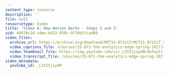 ```yaml
---
content_type: resource
description: ''
file: null
resourcetype: Video
title: 'Video 4: How Watson Works - Steps 1 and 2'
uid: 46670c2d-cdee-bd23-950c-9778d1fca469
video_files:
  archive_url: https://archive.org/download/MIT15.071S17/MIT15_071S17_Session_5.3.07_300k.mp4
  video_captions_file: /courses/15-071-the-analytics-edge-spring-2017/a15694e38fa7512aa8c5e9dc13d6f5ed_L315IjxyUM.vtt
  video_thumbnail_file: https://img.youtube.com/vi/_L315IjxyUM/default.jpg
  video_transcript_file: /courses/15-071-the-analytics-edge-spring-2017/fba200b5ca0b0dc8092257340c0a1f29_L315IjxyUM.pdf
video_metadata:
  youtube_id: _L315IjxyUM
---
```

